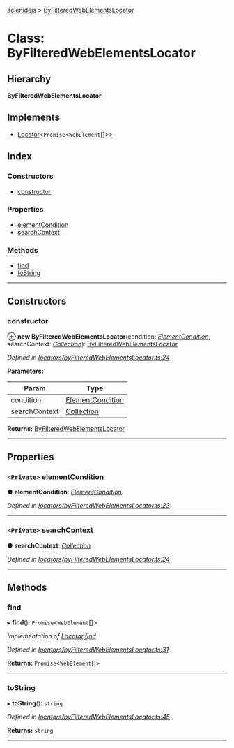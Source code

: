 [selenidejs](../README.md) > [ByFilteredWebElementsLocator](../classes/byfilteredwebelementslocator.md)

# Class: ByFilteredWebElementsLocator

## Hierarchy

**ByFilteredWebElementsLocator**

## Implements

* [Locator](../interfaces/locator.md)<`Promise`<`WebElement`[]>>

## Index

### Constructors

* [constructor](byfilteredwebelementslocator.md#constructor)

### Properties

* [elementCondition](byfilteredwebelementslocator.md#elementcondition)
* [searchContext](byfilteredwebelementslocator.md#searchcontext)

### Methods

* [find](byfilteredwebelementslocator.md#find)
* [toString](byfilteredwebelementslocator.md#tostring)

---

## Constructors

<a id="constructor"></a>

###  constructor

⊕ **new ByFilteredWebElementsLocator**(condition: *[ElementCondition](elementcondition.md)*, searchContext: *[Collection](collection.md)*): [ByFilteredWebElementsLocator](byfilteredwebelementslocator.md)

*Defined in [locators/byFilteredWebElementsLocator.ts:24](https://github.com/KnowledgeExpert/selenidejs/blob/647b1e4/lib/locators/byFilteredWebElementsLocator.ts#L24)*

**Parameters:**

| Param | Type |
| ------ | ------ |
| condition | [ElementCondition](elementcondition.md) |
| searchContext | [Collection](collection.md) |

**Returns:** [ByFilteredWebElementsLocator](byfilteredwebelementslocator.md)

___

## Properties

<a id="elementcondition"></a>

### `<Private>` elementCondition

**● elementCondition**: *[ElementCondition](elementcondition.md)*

*Defined in [locators/byFilteredWebElementsLocator.ts:23](https://github.com/KnowledgeExpert/selenidejs/blob/647b1e4/lib/locators/byFilteredWebElementsLocator.ts#L23)*

___
<a id="searchcontext"></a>

### `<Private>` searchContext

**● searchContext**: *[Collection](collection.md)*

*Defined in [locators/byFilteredWebElementsLocator.ts:24](https://github.com/KnowledgeExpert/selenidejs/blob/647b1e4/lib/locators/byFilteredWebElementsLocator.ts#L24)*

___

## Methods

<a id="find"></a>

###  find

▸ **find**(): `Promise`<`WebElement`[]>

*Implementation of [Locator](../interfaces/locator.md).[find](../interfaces/locator.md#find)*

*Defined in [locators/byFilteredWebElementsLocator.ts:31](https://github.com/KnowledgeExpert/selenidejs/blob/647b1e4/lib/locators/byFilteredWebElementsLocator.ts#L31)*

**Returns:** `Promise`<`WebElement`[]>

___
<a id="tostring"></a>

###  toString

▸ **toString**(): `string`

*Defined in [locators/byFilteredWebElementsLocator.ts:45](https://github.com/KnowledgeExpert/selenidejs/blob/647b1e4/lib/locators/byFilteredWebElementsLocator.ts#L45)*

**Returns:** `string`

___

